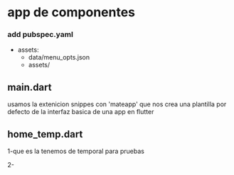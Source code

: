 # app de componentes

### add pubspec.yaml
* assets:
    - data/menu_opts.json
    - assets/ 


## main.dart 
usamos la extenicion snippes con 'mateapp' que nos crea una plantilla por defecto de la interfaz basica de una app en flutter

## home_temp.dart
1-que es la tenemos de temporal para pruebas

2- 


